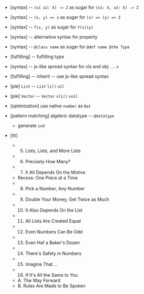 - [syntax] -- `(x1 x2: X) -> Z` as sugar for `(x1: X, x2: X) -> Z`
- [syntax] -- `(x, y) => z` as sugar for `(x) => (y) => Z`
- [syntax] -- `f(x, y)` as sugar for `f(x)(y)`
- [syntax] -- alternative syntax for property

- [syntax] -- `@class name` as sugar for `@def name @the Type`

- [fulfilling] -- fulfilling type

- [syntax] -- js-like spread syntax for cls and obj `...x`
- [fulfilling] -- inherit -- use js-like spread syntax

- [pie] `List` -- `List` `li()` `nil`
- [pie] `Vector` --  `Vector` `vli()` `vnil`

- [optimization] use native `number` as `Nat`

- [pattern matching] algebric datatype -- `@datatype`
  - generate `ind`

- [tlt]
  - 5. Lists, Lists, and More Lists
  - 6. Precisely How Many?
  - 7. It All Depends On the Motive
  - Recess: One Piece at a Time
  - 8. Pick a Number, Any Number
  - 9. Double Your Money, Get Twice as Much
  - 10. It Also Depends On the List
  - 11. All Lists Are Created Equal
  - 12. Even Numbers Can Be Odd
  - 13. Even Haf a Baker's Dozen
  - 14. There's Safety in Numbers
  - 15. Imagine That ...
  - 16. If It's All the Same to You
  - A. The Way Forward
  - B. Rules Are Made to Be Spoken
